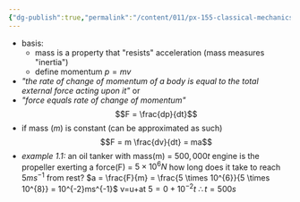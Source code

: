 ```yaml
---
{"dg-publish":true,"permalink":"/content/011/px-155-classical-mechanics-and-special-relativity/classical-mechanics/px-155-a-foundations-of-classical-mechanics/px-155-a2-newton-s-second-law/","noteIcon":"1","created":"2025-08-27T13:14:05.216+01:00","updated":"2024-11-26T19:53:40.000+00:00"}
---
```


- basis:
	- mass is a property that "resists" acceleration (mass measures "inertia")
	- define momentum $p = mv$
- *"the rate of change of momentum of a body is equal to the total external force acting upon it"*
or
- *"force equals rate of  change of momentum"*
$$F = \frac{dp}{dt}$$
- if mass ($m$) is constant (can be approximated as such)
 $$F = m \frac{dv}{dt} = ma$$
- *example 1.1:* 
	an oil tanker with mass(m) = $500,000 t$
	engine is the propeller exerting a force(F) = $5 \times 10^{6}N$ 
	how long does it take to reach $5ms^{-1}$ from rest?
		$a = \frac{F}{m} = \frac{5 \times 10^{6}}{5 \times 10^{8}} = 10^{-2}ms^{-1}$
		v=u+at
		$5 = 0 + 10^{-2}t$
		$\therefore t=500s$